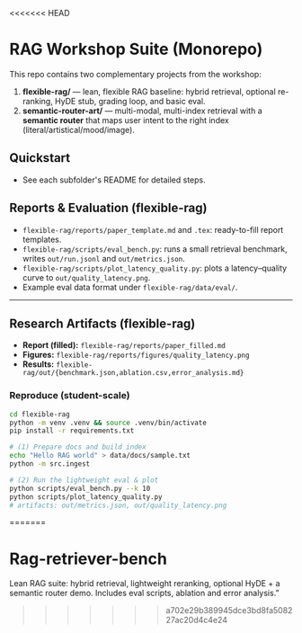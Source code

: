 <<<<<<< HEAD
# RAG Workshop Suite (Monorepo)

This repo contains two complementary projects from the workshop:

1) **flexible-rag/** — lean, flexible RAG baseline: hybrid retrieval, optional re-ranking, HyDE stub, grading loop, and basic eval.
2) **semantic-router-art/** — multi-modal, multi-index retrieval with a **semantic router** that maps user intent to the right index (literal/artistical/mood/image).

## Quickstart
- See each subfolder's README for detailed steps.


## Reports & Evaluation (flexible-rag)
- `flexible-rag/reports/paper_template.md` and `.tex`: ready-to-fill report templates.
- `flexible-rag/scripts/eval_bench.py`: runs a small retrieval benchmark, writes `out/run.jsonl` and `out/metrics.json`.
- `flexible-rag/scripts/plot_latency_quality.py`: plots a latency–quality curve to `out/quality_latency.png`.
- Example eval data format under `flexible-rag/data/eval/`.

---

## Research Artifacts (flexible-rag)
- **Report (filled):** `flexible-rag/reports/paper_filled.md`
- **Figures:** `flexible-rag/reports/figures/quality_latency.png`
- **Results:** `flexible-rag/out/{benchmark.json,ablation.csv,error_analysis.md}`

### Reproduce (student-scale)
```bash
cd flexible-rag
python -m venv .venv && source .venv/bin/activate
pip install -r requirements.txt

# (1) Prepare docs and build index
echo "Hello RAG world" > data/docs/sample.txt
python -m src.ingest

# (2) Run the lightweight eval & plot
python scripts/eval_bench.py --k 10
python scripts/plot_latency_quality.py
# artifacts: out/metrics.json, out/quality_latency.png
```
=======
# Rag-retriever-bench
Lean RAG suite: hybrid retrieval, lightweight reranking, optional HyDE + a semantic router demo. Includes eval scripts, ablation and error analysis.”
>>>>>>> a702e29b389945dce3bd8fa508227ac20d4c4e24
